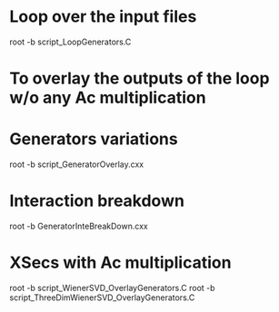 # Loop over the input files
root -b script_LoopGenerators.C

# To overlay the outputs of the loop w/o any Ac multiplication
# Generators variations
root -b script_GeneratorOverlay.cxx

# Interaction breakdown
root -b GeneratorInteBreakDown.cxx

# XSecs with Ac multiplication
root -b script_WienerSVD_OverlayGenerators.C
root -b script_ThreeDimWienerSVD_OverlayGenerators.C
